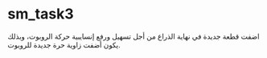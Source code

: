 # sm_task3
اضفت قطعة جديدة في نهاية الذراع من أجل تسهيل ورفع إنسايبية حركة الروبوت، وبذلك يكون أضفت زاوية حرة جديدة للروبوت.
